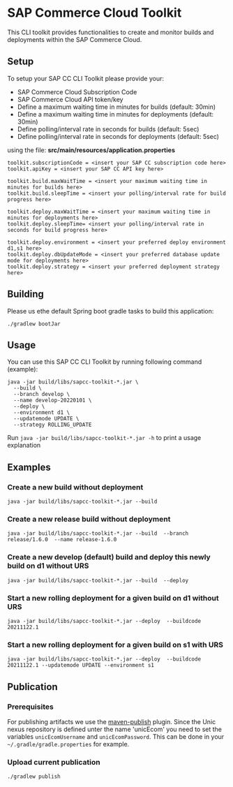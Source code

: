# SAP Commerce Cloud Toolkit
This CLI toolkit provides functionalities to create and monitor builds and deployments within the SAP Commerce Cloud.

## Setup
To setup your SAP CC CLI Toolkit please provide your:
- SAP Commerce Cloud Subscription Code
- SAP Commerce Cloud API token/key
- Define a maximum waiting time in minutes for builds (default: 30min)
- Define a maximum waiting time in minutes for deployments (default: 30min)
- Define polling/interval rate in seconds for builds (default: 5sec)
- Define polling/interval rate in seconds for deployments (default: 5sec)

using the file: **src/main/resources/application.properties**

```properties
toolkit.subscriptionCode = <insert your SAP CC subscription code here>
toolkit.apiKey = <insert your SAP CC API key here>

toolkit.build.maxWaitTime = <insert your maximum waiting time in minutes for builds here>
toolkit.build.sleepTime = <insert your polling/interval rate for build progress here>

toolkit.deploy.maxWaitTime = <insert your maximum waiting time in minutes for deployments here>
toolkit.deploy.sleepTime= <insert your polling/interval rate in seconds for build progress here>

toolkit.deploy.environment = <insert your preferred deploy environment d1,s1 here>
toolkit.deploy.dbUpdateMode = <insert your preferred database update mode for deployments here>
toolkit.deploy.strategy = <insert your preferred deployment strategy here>
```

## Building

Please us ethe default Spring boot gradle tasks to build this application:

```shell
./gradlew bootJar
```


## Usage
You can use this SAP CC CLI Toolkit by running following command (example):
```shell
java -jar build/libs/sapcc-toolkit-*.jar \
  --build \
  --branch develop \
  --name develop-20220101 \
  --deploy \
  --environment d1 \
  --updatemode UPDATE \
  --strategy ROLLING_UPDATE
```

Run `java -jar build/libs/sapcc-toolkit-*.jar -h` to print a usage explanation

## Examples

### Create a new build without deployment

```shell
java -jar build/libs/sapcc-toolkit-*.jar --build
```
### Create a new release build without deployment

```shell
java -jar build/libs/sapcc-toolkit-*.jar --build  --branch release/1.6.0  --name release-1.6.0
```

### Create a new develop (default) build and deploy this newly build on d1 without URS

```shell
java -jar build/libs/sapcc-toolkit-*.jar --build  --deploy
```

### Start a new rolling deployment for a given build on d1 without URS

```shell
java -jar build/libs/sapcc-toolkit-*.jar --deploy  --buildcode 20211122.1
```

### Start a new rolling deployment for a given build on s1 with URS

```shell
java -jar build/libs/sapcc-toolkit-*.jar --deploy  --buildcode 20211122.1 --updatemode UPDATE --environment s1
```

## Publication

### Prerequisites
For publishing artifacts we use the [maven-publish](https://docs.gradle.org/current/userguide/publishing_maven.html) plugin. Since the Unic nexus repository is defined unter the name 'unicEcom' you need to set the variables `unicEcomUsername` and `unicEcomPassword`. This can be done in your `~/.gradle/gradle.properties` for example.

### Upload current publication

```./gradlew publish```
